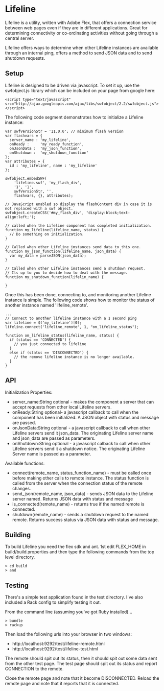 Lifeline
========

Lifeline is a utility, written with Adobe Flex, that offers a connection service between web pages even if they are in
different applications. Great for determining connectivity or co-ordinating activities without going through a central
server.

Lifeline offers ways to determine when other Lifeline instances are available through an internal ping, offers
a method to send JSON data and to send shutdown requests.

Setup
-----

Lifeline is designed to be driven via javascript. To set it up, use the swfobject.js library which can be included on your page
from google here:

    <script type="text/javascript" src="http://ajax.googleapis.com/ajax/libs/swfobject/2.2/swfobject.js"></script>

The following code segment demonstrates how to initialize a Lifeline instance:

    var swfVersionStr = '11.0.0'; // minimum flash version
    var flashvars = {
      server_name : 'my_lifeline',
      onReady :     'my_ready_function',
      onJsonData :  'my_json_function',
      onShutdown :  'my_shutdown_function'
    };
    var attributes = {
      id : 'my_lifeline', name : 'my_lifeline'
    };            

    swfobject.embedSWF(
        'lifeline.swf', 'my_flash_div', 
        '1', '1', 
        swfVersionStr, '', 
        flashvars, {}, attributes);
        
    // JavaScript enabled so display the flashContent div in case it is not replaced with a swf object.
    swfobject.createCSS('#my_flash_div', 'display:block;text-align:left;');

    // called when the Lifeline component has completed initialization.
    function my_lifeline(lifeline_name, status) {
      // Do something on initialization.
    }
    
    // Called when other Lifeline instances send data to this one.
    function my_json_function(lifeline_name, json_data) {
      var my_data = parseJSON(json_data);
    }
    
    // Called when other Lifeline instances send a shutdown request.
    // Its up to you to decide how to deal with the message.
    function my_shutdown_function(lifelin_name) {
      
    }
    
Once this has been done, connecting to, and monitoring another Lifeline instance is simple. The following code
shows how to monitor the status of another instance named 'lifeline_remote'.

    ...
    // Connect to another lifeline instance with a 1 second ping
    var lifeline = $('my_lifeline')[0];
    lifeline.connect('lifeline_remote', 1, "on_lifeline_status");
    
    function on_lifeline_status(lifeline_name, status) {
      if (status == 'CONNECTED') {
        // you just connected to lifeline
      }
      else if (status == 'DISCONNECTED') {
        // the remove lifeline instance is no longer available.
      }
    }
  
API
---

Initialization Properties:

* server_name:String optional - makes the component a server that can accept requests from other local Lifeline servers.
* onReady:String optional- a javascript callback to call when the component has been initialized. A JSON object with status and message are passed.
* onJsonData:String optional - a javascript callback to call when other Lifeline servers send it json_data. The originating Lifeline server name and json_data are passed as parameters.
* onShutdown:String optional - a javascript calback to call when other Lifeline servers send it a shutdown notice. The originating Lifeline Server name is passed as a parameter.

Available functions:

* connect(remote_name, status_function_name) - must be called once before making other calls to remote instance. The status function is called
from the server when the connection status of the remote changes.
* send_json(remote_name, json_data) - sends JSON data to the Lifeline server named. Returns JSON data with status and message
* is_connected(remote_name) - returns true if the named remote is connected.
* shutdown(remote_name) - sends a shutdown request to the named remote. Returns success status via JSON data with status and message.

Building
--------

To build Lifeline you need the flex sdk and ant. 1st edit FLEX_HOME in build/build.properties and then type the following commands from
the top level directory.

    > cd build
    > and

Testing
-------
There's a simple test application found in the test directory. I've also included a Rack config to simplify testing it out.

From the command line (assuming you've got Ruby installed)...

    > bundle
    > rackup
    
Then load the following urls into your browser in two windows:

* http://localhost:9292/test/lifeline-remote.html
* http://localhost:9292/test/lifeline-test.html

The remote should spit out its status, then it should spit out some data sent from the other test page.
The test page should spit out its status and report CONNECTION to the remote.

Close the remote page and note that it become DISCONNECTED. Reload the remote page and note that it reports that it is
connected.
